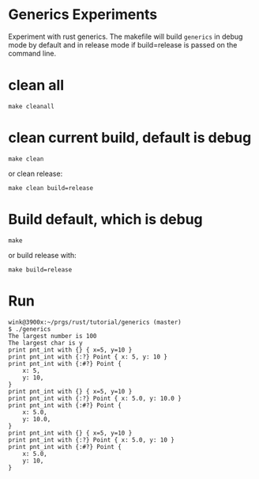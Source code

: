 # Generics Experiments

Experiment with rust generics. The makefile will build
`generics` in debug mode by default and in release mode
if build=release is passed on the command line.


# clean all
```
make cleanall
```

# clean current build, default is debug
```
make clean
```
or clean release:
```
make clean build=release
```

# Build default, which is debug
```
make
```
or build release with:
```
make build=release
```

# Run
```
wink@3900x:~/prgs/rust/tutorial/generics (master)
$ ./generics 
The largest number is 100
The largest char is y
print pnt_int with {} { x=5, y=10 }
print pnt_int with {:?} Point { x: 5, y: 10 }
print pnt_int with {:#?} Point {
    x: 5,
    y: 10,
}
print pnt_int with {} { x=5, y=10 }
print pnt_int with {:?} Point { x: 5.0, y: 10.0 }
print pnt_int with {:#?} Point {
    x: 5.0,
    y: 10.0,
}
print pnt_int with {} { x=5, y=10 }
print pnt_int with {:?} Point { x: 5.0, y: 10 }
print pnt_int with {:#?} Point {
    x: 5.0,
    y: 10,
}
```
